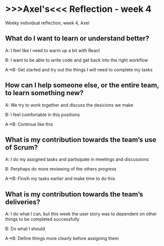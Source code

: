 # >>>Axel's<<< Reflection - week 4

Weeky individual reflection, week 4, Axel

## What do I want to learn or understand better?

A: I feel like I need to warm up a bit with React

B: I want to be able to write code and get back into the right workflow

A->B: Get started and try out the things I will need to complete my tasks

## How can I help someone else, or the entire team, to learn something new?

A: We try to work together and discuss the desicions we make

B: I feel comfortable in this positions

A->B: Continue like this

## What is my contribution towards the team’s use of Scrum?

A: I do my assigned tasks and partisipate in meetings and discussions

B: Perphaps do more reviewing of the others progress

A->B: Finsih my tasks earlier and make time to do this

## What is my contribution towards the team’s deliveries?

A: I do what I can, but this week the user story was to dependent on other things to be completed successfully 

B: Do what I should

A->B: Define things more clearly before assigning them 

